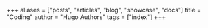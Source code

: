 +++
aliases = ["posts", "articles", "blog", "showcase", "docs"]
title = "Coding"
author = "Hugo Authors"
tags = ["index"]
+++